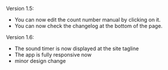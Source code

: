 Version 1.5:
  - You can now edit the count number manual by clicking on it.
  - You can now check the changelog at the bottom of the page.

Version 1.6:
  - The sound timer is now displayed at the site tagline
  - The app is fully responsive now
  - minor design change
